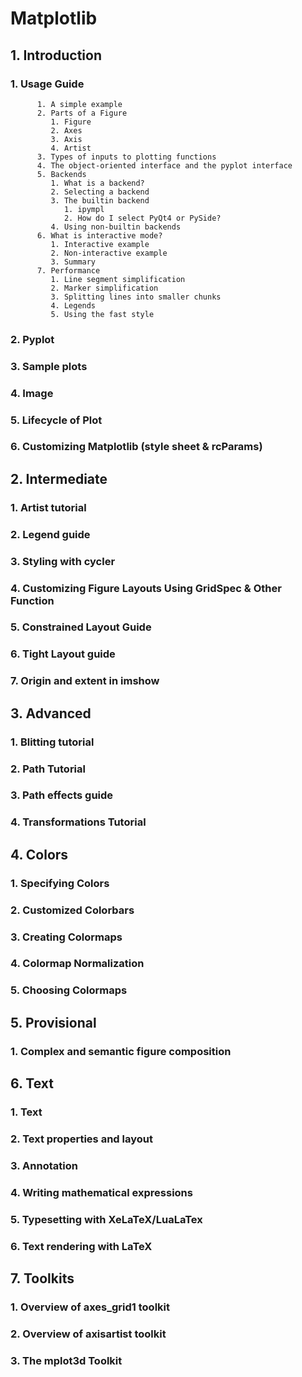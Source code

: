 # Matplotlib


## 1. Introduction
   ### 1. Usage Guide
          1. A simple example
          2. Parts of a Figure
             1. Figure
             2. Axes
             3. Axis
             4. Artist
          3. Types of inputs to plotting functions
          4. The object-oriented interface and the pyplot interface
          5. Backends
             1. What is a backend?
             2. Selecting a backend
             3. The builtin backend
                1. ipympl
                2. How do I select PyQt4 or PySide?
             4. Using non-builtin backends
          6. What is interactive mode?
             1. Interactive example
             2. Non-interactive example
             3. Summary
          7. Performance
             1. Line segment simplification
             2. Marker simplification
             3. Splitting lines into smaller chunks
             4. Legends
             5. Using the fast style
   ### 2. Pyplot 
   ### 3. Sample plots
   ### 4. Image 
   ### 5. Lifecycle of Plot
   ### 6. Customizing Matplotlib (style sheet & rcParams)
## 2. Intermediate
   ### 1. Artist tutorial
   ### 2. Legend guide
   ### 3. Styling with cycler
   ### 4. Customizing Figure Layouts Using GridSpec & Other Function
   ### 5. Constrained Layout Guide
   ### 6. Tight Layout guide
   ### 7. Origin and extent in imshow
## 3. Advanced
   ### 1. Blitting tutorial
   ### 2. Path Tutorial
   ### 3. Path effects guide
   ### 4. Transformations Tutorial
## 4. Colors
   ### 1. Specifying Colors
   ### 2. Customized Colorbars 
   ### 3. Creating Colormaps
   ### 4. Colormap Normalization
   ### 5. Choosing Colormaps
## 5. Provisional 
   ### 1. Complex and semantic figure composition
## 6. Text
   ### 1. Text 
   ### 2. Text properties and layout
   ### 3. Annotation
   ### 4. Writing mathematical expressions
   ### 5. Typesetting with XeLaTeX/LuaLaTex
   ### 6. Text rendering with LaTeX
## 7. Toolkits
   ### 1. Overview of axes_grid1 toolkit
   ### 2. Overview of axisartist toolkit
   ### 3. The mplot3d Toolkit

